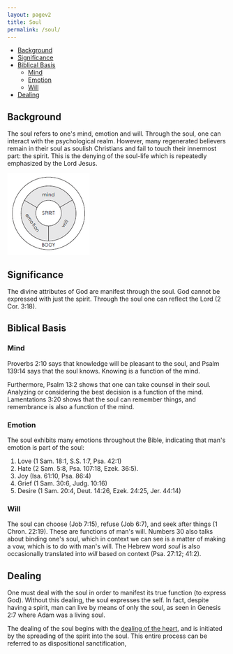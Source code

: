 ```yaml
---
layout: pagev2
title: Soul
permalink: /soul/
---
```

- [Background](#background)
- [Significance](#significance)
- [Biblical Basis](#biblical-basis)
  - [Mind](#mind)
  - [Emotion](#emotion)
  - [Will](#will)
- [Dealing](#dealing)

## Background

The soul refers to one's mind, emotion and will. Through the soul, one can interact with the psychological realm. However, many regenerated believers remain in their soul as soulish Christians and fail to touch their innermost part: the spirit. This is the denying of the soul-life which is repeatedly emphasized by the Lord Jesus.

![diagram of soul](../img/WL64-03-20EconomyGod06_2_chart.png)

## Significance

The divine attributes of God are manifest through the soul. God cannot be expressed with just the spirit. Through the soul one can reflect the Lord (2 Cor. 3:18).

## Biblical Basis

### Mind

Proverbs 2:10 says that knowledge will be pleasant to the soul, and Psalm 139:14 says that the soul knows. Knowing is a function of the mind.

Furthermore, Psalm 13:2 shows that one can take counsel in their soul. Analyzing or considering the best decision is a function of the mind. Lamentations 3:20 shows that the soul can remember things, and remembrance is also a function of the mind.

### Emotion

The soul exhibits many emotions throughout the Bible, indicating that man's emotion is part of the soul:
1. Love (1 Sam. 18:1, S.S. 1:7, Psa. 42:1)
2. Hate (2 Sam. 5:8, Psa. 107:18, Ezek. 36:5). 
3. Joy (Isa. 61:10, Psa. 86:4)
4. Grief (1 Sam. 30:6, Judg. 10:16)
5. Desire (1 Sam. 20:4, Deut. 14:26, Ezek. 24:25, Jer. 44:14)

### Will

The soul can choose (Job 7:15), refuse (Job 6:7), and seek after things (1 Chron. 22:19). These are functions of man's will. Numbers 30 also talks about binding one's soul, which in context we can see is a matter of making a vow, which is to do with man's will. The Hebrew word *soul* is also occasionally translated into *will* based on context (Psa. 27:12; 41:2).

## Dealing

One must deal with the soul in order to manifest its true function (to express God). Without this dealing, the soul expresses the self. In fact, despite having a spirit, man can live by means of only the soul, as seen in Genesis 2:7 where Adam was a living soul. 

The dealing of the soul begins with the [dealing of the heart](../dealing_with_heart), and is initiated by the spreading of the spirit into the soul. This entire process can be referred to as dispositional sanctification, 
